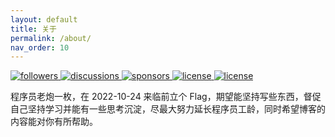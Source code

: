 ```yaml
---
layout: default
title: 关于
permalink: /about/
nav_order: 10
---
```


<link rel="stylesheet" href="{{ site.baseurl }}/assets/css/custom.css">

<a href="https://github.com/codeflitting/">
  <img src="https://img.shields.io/github/followers/codeflitting?label=followers&logo=github&style=flat-square" alt="followers">
  <img src="https://img.shields.io/github/discussions/codeflitting/codeflitting.github.io?label=discussions&logo=github&style=flat-square" alt="discussions">
  <img src="https://img.shields.io/github/sponsors/codeflitting?style=flat-square" alt="sponsors">
  <img src="https://img.shields.io/github/license/codeflitting/codeflitting.github.io?style=flat-square" alt="license">
</a>
<a href="mailto:codeflitting@gmail.com">
  <img src="https://img.shields.io/badge/email-codeflitting@gmail.com-blue?style=flat-square" alt="license">
</a>
<p>
程序员老炮一枚，在 2022-10-24 来临前立个 Flag，期望能坚持写些东西，督促自己坚持学习并能有一些思考沉淀，尽最大努力延长程序员工龄，同时希望博客的内容能对你有所帮助。
</p>

<script src="https://giscus.app/client.js"
        data-repo="codeflitting/codeflitting.github.io"
        data-repo-id="R_kgDOGmspfw"
        data-category="Announcements"
        data-category-id="DIC_kwDOGmspf84CR_ub"
        data-mapping="pathname"
        data-strict="1"
        data-reactions-enabled="1"
        data-emit-metadata="0"
        data-input-position="top"
        data-theme="light"
        data-lang="zh-CN"
        data-loading="lazy"
        crossorigin="anonymous"
        async>
</script>
